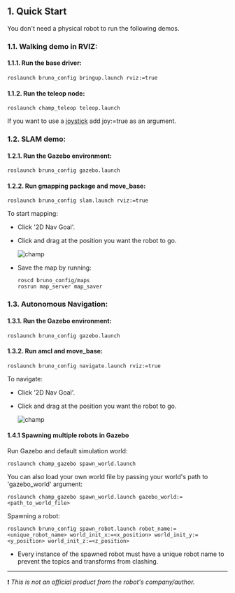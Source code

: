 
## 1. Quick Start

You don't need a physical robot to run the following demos.

### 1.1. Walking demo in RVIZ:

#### 1.1.1. Run the base driver:

    roslaunch bruno_config bringup.launch rviz:=true

#### 1.1.2. Run the teleop node:

    roslaunch champ_teleop teleop.launch

If you want to use a [joystick](https://www.logitechg.com/en-hk/products/gamepads/f710-wireless-gamepad.html) add joy:=true as an argument.


### 1.2. SLAM demo:

#### 1.2.1. Run the Gazebo environment:

    roslaunch bruno_config gazebo.launch

#### 1.2.2. Run gmapping package and move_base:

    roslaunch bruno_config slam.launch rviz:=true

To start mapping:

- Click '2D Nav Goal'.
- Click and drag at the position you want the robot to go.

   ![champ](https://raw.githubusercontent.com/chvmp/champ/master/docs/images/slam.gif)

- Save the map by running:

      roscd bruno_config/maps
      rosrun map_server map_saver

### 1.3. Autonomous Navigation:

#### 1.3.1. Run the Gazebo environment:

    roslaunch bruno_config gazebo.launch

#### 1.3.2. Run amcl and move_base:

    roslaunch bruno_config navigate.launch rviz:=true

To navigate:

- Click '2D Nav Goal'.
- Click and drag at the position you want the robot to go.

   ![champ](https://raw.githubusercontent.com/chvmp/champ/master/docs/images/navigation.gif)

#### 1.4.1 Spawning multiple robots in Gazebo

Run Gazebo and default simulation world:

    roslaunch champ_gazebo spawn_world.launch

You can also load your own world file by passing your world's path to 'gazebo_world' argument:

    roslaunch champ_gazebo spawn_world.launch gazebo_world:=<path_to_world_file>

Spawning a robot:

    roslaunch bruno_config spawn_robot.launch robot_name:=<unique_robot_name> world_init_x:=<x_position> world_init_y:=<y_position> world_init_z:=<z_position>


* Every instance of the spawned robot must have a unique robot name to prevent the topics and transforms from clashing.


---
:exclamation: *This is not an official product from the robot's company/author.*

